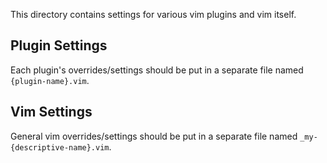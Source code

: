 This directory contains settings for various vim plugins and vim itself.

## Plugin Settings

Each plugin's overrides/settings should be put in a separate file named `{plugin-name}.vim`.

## Vim Settings

General vim overrides/settings should be put in a separate file named `_my-{descriptive-name}.vim`.
